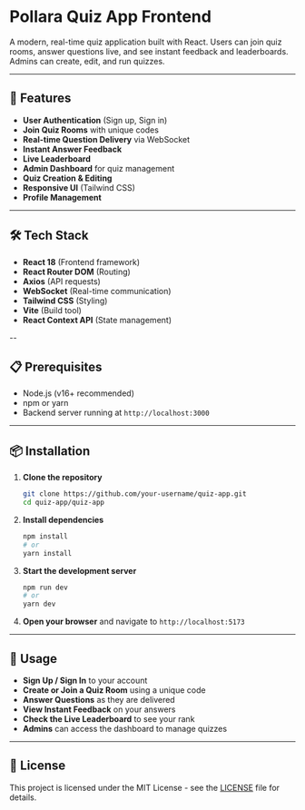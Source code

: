# Pollara Quiz App Frontend

A modern, real-time quiz application built with React. Users can join quiz rooms, answer questions live, and see instant feedback and leaderboards. Admins can create, edit, and run quizzes.

---

## 🚀 Features

- **User Authentication** (Sign up, Sign in)
- **Join Quiz Rooms** with unique codes
- **Real-time Question Delivery** via WebSocket
- **Instant Answer Feedback**
- **Live Leaderboard**
- **Admin Dashboard** for quiz management
- **Quiz Creation & Editing**
- **Responsive UI** (Tailwind CSS)
- **Profile Management**

---

## 🛠️ Tech Stack

- **React 18** (Frontend framework)
- **React Router DOM** (Routing)
- **Axios** (API requests)
- **WebSocket** (Real-time communication)
- **Tailwind CSS** (Styling)
- **Vite** (Build tool)
- **React Context API** (State management)

--

## 📋 Prerequisites

- Node.js (v16+ recommended)
- npm or yarn
- Backend server running at `http://localhost:3000`

---

## 📦 Installation

1. **Clone the repository**
   ```bash
   git clone https://github.com/your-username/quiz-app.git
   cd quiz-app/quiz-app
   ```
2. **Install dependencies**
   ```bash
   npm install
   # or
   yarn install
   ```
3. **Start the development server**
   ```bash
   npm run dev
   # or
   yarn dev
   ```
4. **Open your browser** and navigate to `http://localhost:5173`

---

## 🔧 Usage

- **Sign Up / Sign In** to your account
- **Create or Join a Quiz Room** using a unique code
- **Answer Questions** as they are delivered
- **View Instant Feedback** on your answers
- **Check the Live Leaderboard** to see your rank
- **Admins** can access the dashboard to manage quizzes

---

## 📄 License

This project is licensed under the MIT License - see the [LICENSE](LICENSE) file for details.


